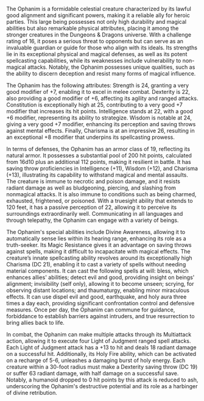 The Ophanim is a formidable celestial creature characterized by its lawful good alignment and significant powers, making it a reliable ally for heroic parties. This large being possesses not only high durability and magical abilities but also remarkable physical attributes, placing it among the stronger creatures in the Dungeons & Dragons universe. With a challenge rating of 16, it poses a serious threat to opponents but can serve as an invaluable guardian or guide for those who align with its ideals. Its strengths lie in its exceptional physical and magical defenses, as well as its potent spellcasting capabilities, while its weaknesses include vulnerability to non-magical attacks. Notably, the Ophanim possesses unique qualities, such as the ability to discern deception and resist many forms of magical influence.

The Ophanim has the following attributes: Strength is 24, granting a very good modifier of +7, enabling it to excel in melee combat. Dexterity is 22, also providing a good modifier of +6, affecting its agility and ranged attacks. Constitution is exceptionally high at 25, contributing to a very good +7 modifier that increases its hit points. Intelligence stands at 22, with a good +6 modifier, representing its ability to strategize. Wisdom is notable at 24, giving a very good +7 modifier, enhancing its perception and saving throws against mental effects. Finally, Charisma is at an impressive 26, resulting in an exceptional +8 modifier that underpins its spellcasting prowess.

In terms of defenses, the Ophanim has an armor class of 19, reflecting its natural armor. It possesses a substantial pool of 200 hit points, calculated from 16d10 plus an additional 112 points, making it resilient in battle. It has saving throw proficiencies in Intelligence (+11), Wisdom (+12), and Charisma (+13), illustrating its capability to withstand magical and mental assaults. The creature is immune to necrotic and poison damage, and it resists radiant damage as well as bludgeoning, piercing, and slashing from nonmagical attacks. It is also immune to conditions such as being charmed, exhausted, frightened, or poisoned. With a truesight ability that extends to 120 feet, it has a passive perception of 22, allowing it to perceive its surroundings extraordinarily well. Communicating in all languages and through telepathy, the Ophanim can engage with a variety of beings.

The Ophanim's special abilities include Divine Awareness, allowing it to automatically sense lies within its hearing range, enhancing its role as a truth-seeker. Its Magic Resistance gives it an advantage on saving throws against spells, making it difficult to incapacitate with magical effects. The creature’s innate spellcasting ability revolves around its exceptionally high Charisma (DC 21), enabling it to cast a variety of spells without needing material components. It can cast the following spells at will: bless, which enhances allies' abilities; detect evil and good, providing insight on beings' alignment; invisibility (self only), allowing it to become unseen; scrying, for observing distant locations; and thaumaturgy, enabling minor miraculous effects. It can use dispel evil and good, earthquake, and holy aura three times a day each, providing significant confrontation control and defensive measures. Once per day, the Ophanim can commune for guidance, forbiddance to establish barriers against intruders, and true resurrection to bring allies back to life.

In combat, the Ophanim can make multiple attacks through its Multiattack action, allowing it to execute four Light of Judgment ranged spell attacks. Each Light of Judgment attack has a +13 to hit and deals 18 radiant damage on a successful hit. Additionally, its Holy Fire ability, which can be activated on a recharge of 5-6, unleashes a damaging burst of holy energy. Each creature within a 30-foot radius must make a Dexterity saving throw (DC 19) or suffer 63 radiant damage, with half damage on a successful save. Notably, a humanoid dropped to 0 hit points by this attack is reduced to ash, underscoring the Ophanim's destructive potential and its role as a harbinger of divine retribution.